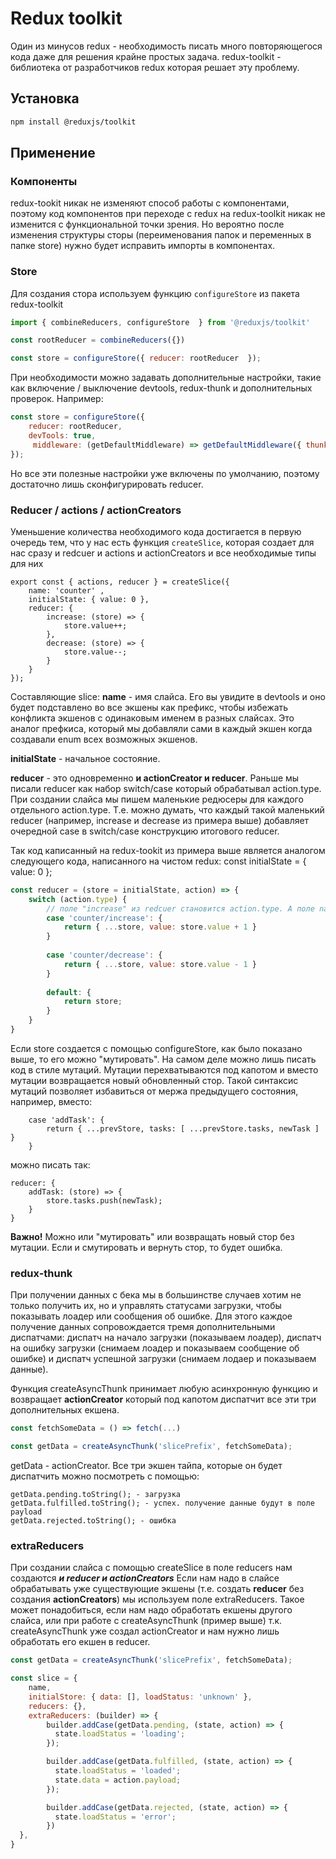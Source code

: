 # Redux toolkit

Один из минусов redux - необходимость писать много повторяющегося кода даже для решения крайне простых задача. redux-toolkit - библиотека от разработчиков redux которая решает эту проблему.

## Установка
```bash
npm install @reduxjs/toolkit
```

## Применение

### Компоненты
redux-tookit никак не изменяют способ работы с компонентами, поэтому код компонентов при переходе с redux на redux-toolkit никак не изменится с функциональной точки зрения. Но вероятно после изменения структуры сторы (переименования папок и переменных в папке store) нужно будет исправить импорты в компонентах.

### Store
Для создания стора используем функцию ``configureStore`` из пакета redux-toolkit

```javascript
import { combineReducers, configureStore  } from '@reduxjs/toolkit'

const rootReducer = combineReducers({})

const store = configureStore({ reducer: rootReducer  });
```

При необходимости можно задавать дополнительные настройки, такие как включение / выключение devtools, redux-thunk и дополнительных проверок. Например:

```javascript
const store = configureStore({
    reducer: rootReducer,
    devTools: true,
     middleware: (getDefaultMiddleware) => getDefaultMiddleware({ thunk: true, serializableCheck: false }),
});
```

Но все эти полезные настройки уже включены по умолчанию, поэтому достаточно лишь сконфигурировать reducer.

### Reducer / actions / actionCreators
Уменьшение количества необходимого кода достигается в первую очередь тем, что у нас есть функция ``createSlice``, которая создает для нас сразу и redcuer и actions и actionCreators и все необходимые типы для них

```
export const { actions, reducer } = createSlice({
    name: 'counter' ,
    initialState: { value: 0 },
    reducer: {
        increase: (store) => {
            store.value++;
        },
        decrease: (store) => {
            store.value--;
        }
    }
});
```

Составляющие slice:
**name** - имя слайса. Его вы увидите в devtools и оно будет подставлено во все экшены как префикс, чтобы избежать конфликта экшенов с одинаковым именем в разных слайсах. Это аналог префкиса, который мы добавляли сами в каждый экшен когда создавали enum всех возможных экшенов.


**initialState** - начальное состояние.


**reducer** - это одновременно **и actionCreator и reducer**. Раньше мы писали reducer как набор switch/case который обрабатывал action.type. При создании слайса мы пишем маленькие редюсеры для каждого отдельного action.type. Т.е. можно думать, что каждый такой маленький reducer (например, increase и decrease из примера выше) добавляет очередной case в switch/case конструкцию итогового reducer.

Так код каписанный на redux-tookit из примера выше является аналогом следующего кода, написанного на чистом redux:
const initialState =  { value: 0 };

```javascript
const reducer = (store = initialState, action) => {
    switch (action.type) {
        // поле "increase" из redcuer становится action.type. А поле name - префиксом.
        case 'counter/increase': {
            return { ...store, value: store.value + 1 }
        }
        
        case 'counter/decrease': {
            return { ...store, value: store.value - 1 }
        }
    
        default: {
            return store;
        }
    }
}
```

Если store создается с помощью configureStore, как было показано выше, то его можно "мутировать". На самом деле можно лишь писать код в стиле мутаций. Мутации перехватываются под капотом и вместо мутации возвращается новый обновленный стор. Такой синтаксис мутаций позволяет избавиться от мержа предыдущего состояния, например, вместо:

```
    case 'addTask': {
        return { ...prevStore, tasks: [ ...prevStore.tasks, newTask ] }
    }
```
можно писать так:
```
reducer: {
    addTask: (store) => {
        store.tasks.push(newTask);
    }
}
```

**Важно!** Можно или "мутировать" или возвращать новый стор без мутации. Если и смутировать и вернуть стор, то будет ошибка.

### redux-thunk 

При получении данных с бека мы в большинстве случаев хотим не только получить их, но и управлять статусами загрузки, чтобы показывать лоадер или сообщения об ошибке. Для этого каждое получение данных сопровождается тремя дополнительными диспатчами: диспатч на начало загрузки (показываем лоадер), диспатч на ошибку загрузки (снимаем лоадер и показываем сообщение об ошибке) и диспатч успешной загрузки (снимаем лодаер и показываем данные).

Функция createAsyncThunk принимает любую асинхронную функцию и возвращает **actionCreator** который под капотом диспатчит все эти три дополнительных екшена.

```javascript
const fetchSomeData = () => fetch(...)

const getData = createAsyncThunk('slicePrefix', fetchSomeData);
```

getData - actionCreator. Все три экшен тайпа, которые он будет диспатчить можно посмотреть с помощью:

```
getData.pending.toString(); - загрузка
getData.fulfilled.toString(); - успех. получение данные будут в поле payload
getData.rejected.toString(); - ошибка
```

### extraReducers
При создании слайса с помощью createSlice в поле reducers нам создаются ***и reducer и actionCreators***
Если нам надо в слайсе обрабатывать уже существующие экшены (т.е. создать **reducer** без создания **actionCreators**) мы используем поле extraReducers. Такое может понадобиться, если нам надо обработать екшены другого слайса, или при работе с createAsyncThunk (пример выше) т.к. createAsyncThunk уже создал actionCreator и нам нужно лишь обработать его екшен в reducer.

```javascript
const getData = createAsyncThunk('slicePrefix', fetchSomeData);

const slice = {
    name,
    initialStore: { data: [], loadStatus: 'unknown' },
    reducers: {},
    extraReducers: (builder) => {
        builder.addCase(getData.pending, (state, action) => {
          state.loadStatus = 'loading';
        });

        builder.addCase(getData.fulfilled, (state, action) => {
          state.loadStatus = 'loaded';
          state.data = action.payload;
        });

        builder.addCase(getData.rejected, (state, action) => {
          state.loadStatus = 'error';
        })
  },
}
```
